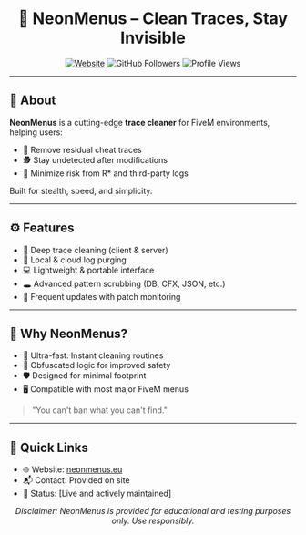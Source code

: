 <h1 align="center">🧼 NeonMenus – Clean Traces, Stay Invisible</h1>

<p align="center">
  <a href="https://neonmenus.eu" target="_blank"><img src="https://img.shields.io/badge/Website-neonmenus.eu-ff2e63?style=for-the-badge&logo=google-chrome&logoColor=white" alt="Website"/></a>
  <img src="https://img.shields.io/github/followers/yourusername?style=for-the-badge&label=Follow&logo=github&color=2ecc71" alt="GitHub Followers"/>
  <img src="https://komarev.com/ghpvc/?username=yourusername&style=for-the-badge" alt="Profile Views"/>
</p>

---

## 🧠 About

**NeonMenus** is a cutting-edge **trace cleaner** for FiveM environments, helping users:

- 🧼 Remove residual cheat traces
- 🕵️ Stay undetected after modifications
- 🧩 Minimize risk from R* and third-party logs

Built for stealth, speed, and simplicity.

---

## ⚙️ Features

- 🧹 Deep trace cleaning (client & server)
- 🧪 Local & cloud log purging
- 💻 Lightweight & portable interface
- 🕳️ Advanced pattern scrubbing (DB, CFX, JSON, etc.)
- 💾 Frequent updates with patch monitoring

---

## 🔐 Why NeonMenus?

- 🚀 Ultra-fast: Instant cleaning routines
- 🧬 Obfuscated logic for improved safety
- 🛡️ Designed for minimal footprint
- 🖥️ Compatible with most major FiveM menus

> "You can't ban what you can't find."

---

## 📌 Quick Links

- 🌐 Website: [neonmenus.eu](https://neonmenus.eu)
- 📬 Contact: Provided on site
- 🧩 Status: [Live and actively maintained]

<p align="center">
  <i>Disclaimer: NeonMenus is provided for educational and testing purposes only. Use responsibly.</i>
</p>
